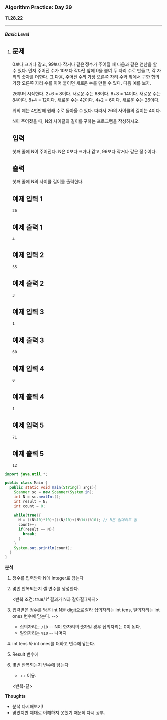 <h3>Algorithm Practice: Day 29</h3> 

**11.28.22**                                    																														

-------

<h5>Basic Level</h5>

1. ## 문제

   0보다 크거나 같고, 99보다 작거나 같은 정수가 주어질 때 다음과 같은 연산을 할 수 있다. 먼저 주어진 수가 10보다 작다면 앞에 0을 붙여 두 자리 수로 만들고, 각 자리의 숫자를 더한다. 그 다음, 주어진 수의 가장 오른쪽 자리 수와 앞에서 구한 합의 가장 오른쪽 자리 수를 이어 붙이면 새로운 수를 만들 수 있다. 다음 예를 보자.

   26부터 시작한다. 2+6 = 8이다. 새로운 수는 68이다. 6+8 = 14이다. 새로운 수는 84이다. 8+4 = 12이다. 새로운 수는 42이다. 4+2 = 6이다. 새로운 수는 26이다.

   위의 예는 4번만에 원래 수로 돌아올 수 있다. 따라서 26의 사이클의 길이는 4이다.

   N이 주어졌을 때, N의 사이클의 길이를 구하는 프로그램을 작성하시오.

   ## 입력

   첫째 줄에 N이 주어진다. N은 0보다 크거나 같고, 99보다 작거나 같은 정수이다.

   ## 출력

   첫째 줄에 N의 사이클 길이를 출력한다.

   ## 예제 입력 1 

   ```
   26
   ```

   ## 예제 출력 1 

   ```
   4
   ```

   ## 예제 입력 2 

   ```
   55
   ```

   ## 예제 출력 2 

   ```
   3
   ```

   ## 예제 입력 3 

   ```
   1
   ```

   ## 예제 출력 3 

   ```
   60
   ```

   ## 예제 입력 4 

   ```
   0
   ```

   ## 예제 출력 4 

   ```
   1
   ```

   ## 예제 입력 5 

   ```
   71
   ```

   ## 예제 출력 5 

   ```
   12
   ```

   

```java
import java.util.*;

public class Main {
  public static void main(String[] args){
    Scanner sc = new Scanner(System.in);
    int N = sc.nextInt();
    int result = N;
    int count = 0;
    
    while(true){
      N = ((N%10)*10)+(((N/10)+(N%10))%10); // N은 업데이트 됨
      count++;
      if(result == N){
        break;
      }
    }
    System.out.println(count);
  }
}
```



<b>분석</b>

1. 정수를 입력받아 N에 Integer로 담는다.

2. 몇번 반복되는지 셀 변수를 생성한다.

   <반복 조건: true/ if 결과가 N과 같아질때까지>

3. 입력받은 정수를 담은 int N을 digit으로 잘라 십의자리는 int tens, 일의자리는 int ones 변수에 담는다.  -->  

   - 십의자리는 ``/10``  -- N이 한자리의 숫자일 경우 십의자리는 0이 된다.
   - 일의자리는 ``%10``  -- 나머지

4. int tens 와 int ones를 더하고 변수에 담는다.

5. Result 변수에 

6. 몇번 반복되는지 변수에 담는다

   - ++ 이용.

   <반복-끝>





<b>Thoughts</b>

- 분석 다시해보기!
- 맞았지만 제대로 이해하지 못했기 때문에 다시 공부.